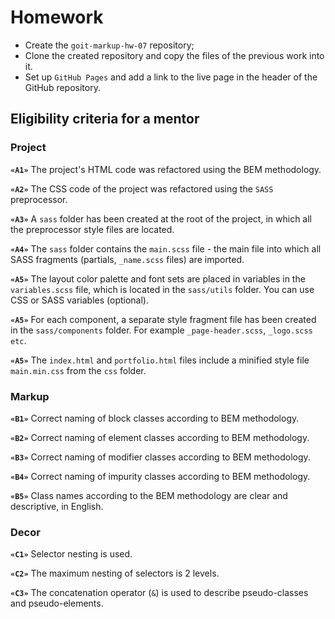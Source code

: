 # Homework

- Create the `goit-markup-hw-07` repository;
- Clone the created repository and copy the files of the previous work into it.
- Set up `GitHub Pages` and add a link to the live page in the header of the GitHub repository.

## Eligibility criteria for a mentor

### Project

**`«A1»`** The project's HTML code was refactored using the BEM methodology.

**`«A2»`** The CSS code of the project was refactored using the `SASS` preprocessor.

**`«A3»`** A `sass` folder has been created at the root of the project, in which all the
preprocessor style files are located.

**`«A4»`** The `sass` folder contains the `main.scss` file - the main file into which all SASS
fragments (partials, `_name.scss` files) are imported.

**`«A5»`** The layout color palette and font sets are placed in variables in the `variables.scss`
file, which is located in the `sass/utils` folder. You can use CSS or SASS variables (optional).

**`«A5»`** For each component, a separate style fragment file has been created in the
`sass/components` folder. For example `_page-header.scss`, `_logo.scss etc`.

**`«A5»`** The `index.html` and `portfolio.html` files include a minified style file `main.min.css`
from the `css` folder.

### Markup

**`«B1»`** Correct naming of block classes according to BEM methodology.

**`«B2»`** Correct naming of element classes according to BEM methodology.

**`«B3»`** Correct naming of modifier classes according to BEM methodology.

**`«B4»`** Correct naming of impurity classes according to BEM methodology.

**`«B5»`** Class names according to the BEM methodology are clear and descriptive, in English.

### Decor

**`«C1»`** Selector nesting is used.

**`«C2»`** The maximum nesting of selectors is 2 levels.

**`«C3»`** The concatenation operator (`&`) is used to describe pseudo-classes and pseudo-elements.

